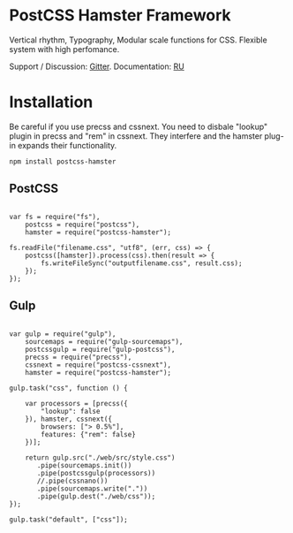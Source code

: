 # PostCSS Hamster Framework

Vertical rhythm, Typogrаphy, Modular scale functions for CSS. Flexible system with high perfomance.

Support / Discussion: [Gitter](https://gitter.im/postcss-hamster/hamster).
Documentation: [RU](https://h0tc0d3.github.io/hamster/hamster-ru.html)

# Installation

Be careful if you use precss and cssnext. You need to disbale "lookup" plugin in precss and "rem" in cssnext.
They interfere and the hamster plug-in expands their functionality.

```
npm install postcss-hamster
```

## PostCSS

```

var fs = require("fs"),
    postcss = require("postcss"),
    hamster = require("postcss-hamster");

fs.readFile("filename.css", "utf8", (err, css) => {
    postcss([hamster]).process(css).then(result => {
        fs.writeFileSync("outputfilename.css", result.css);
    });
});

```

## Gulp

```

var gulp = require("gulp"),
    sourcemaps = require("gulp-sourcemaps"),
    postcssgulp = require("gulp-postcss"),
    precss = require("precss"),
    cssnext = require("postcss-cssnext"),
    hamster = require("postcss-hamster");

gulp.task("css", function () {
  
    var processors = [precss({
        "lookup": false
    }), hamster, cssnext({
        browsers: ["> 0.5%"],
        features: {"rem": false}
    })];

    return gulp.src("./web/src/style.css")
       .pipe(sourcemaps.init())
       .pipe(postcssgulp(processors))
       //.pipe(cssnano())
       .pipe(sourcemaps.write("."))
       .pipe(gulp.dest("./web/css"));
});

gulp.task("default", ["css"]);

```